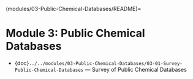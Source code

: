 (modules/03-Public-Chemical-Databases/README)=

# Module 3: Public Chemical Databases

- {doc}`../../modules/03-Public-Chemical-Databases/03-01-Survey-Public-Chemical-Databases` — Survey of Public Chemical Databases 